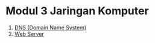 # Modul 3 Jaringan Komputer

1. [DNS (Domain Name System)](DNS/README.md)
2. [Web Server](Web%20server/README.md)
